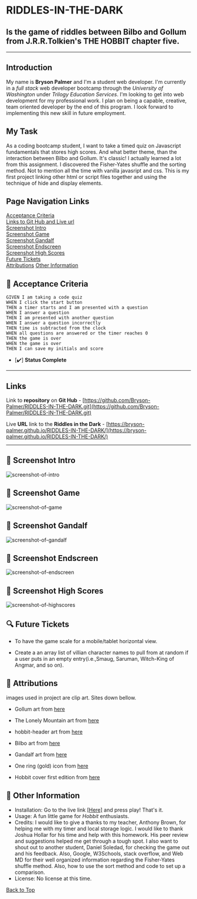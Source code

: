 ## <a id="back-to-top" > </a>
# RIDDLES-IN-THE-DARK
## Is the game of riddles between Bilbo and Gollum from J.R.R.Tolkien's **THE HOBBIT** chapter five.
__________________________
## Introduction
My name is **Bryson Palmer** and I'm a student web developer. I'm currently in a *full stack* web developer bootcamp through the *University of Washington* under *Trilogy Education Services*. I'm looking to get into web development for my professional work. I plan on being a capable, creative, team oriented developer by the end of this program. I look forward to implementing this new skill in future employment.

## My Task
As a coding bootcamp student, I want to take a timed quiz on Javascript fundamentals that stores high scores. And what better theme, than the interaction between Bilbo and Gollum. It's classic! I actually learned a lot from this assignment. I discovered the Fisher-Yates shuffle and the sorting method. Not to mention all the time with vanilla javasript and css. This is my first project linking other html or script files together and using the technique of hide and display elements.  

## Page Navigation Links
[Acceptance Criteria](#acceptance-criteria) </br>
[Links to Git Hub and Live url](#links) </br>
[Screenshot Intro](#screenshot-of-intro) </br>
[Screenshot Game](#screenshot-of-game) </br>
[Screenshot Gandalf](#screenshot-of-gandalf) </br>
[Screenshot Endscreen](#screenshot-of-endscreen) </br>
[Screenshot High Scores](#screenshot-of-highscores) </br>
[Future Tickets](#future-tickets) </br>
[Attributions](#attributions) </b>
[Other Information](#other-information) </br>

## <a id="acceptance-criteria"></a> 💼 Acceptance Criteria
```
GIVEN I am taking a code quiz
WHEN I click the start button
THEN a timer starts and I am presented with a question
WHEN I answer a question
THEN I am presented with another question
WHEN I answer a question incorrectly
THEN time is subtracted from the clock
WHEN all questions are answered or the timer reaches 0
THEN the game is over
WHEN the game is over
THEN I can save my initials and score
```
- [✔️] **Status Complete**

__________________________

## <a id="links"></a> Links
Link to **repository** on **Git Hub** - [https://github.com/Bryson-Palmer/RIDDLES-IN-THE-DARK.git](https://github.com/Bryson-Palmer/RIDDLES-IN-THE-DARK.git)

Live **URL** link to the **Riddles in the Dark** - [https://bryson-palmer.github.io/RIDDLES-IN-THE-DARK/](https://bryson-palmer.github.io/RIDDLES-IN-THE-DARK/)
</br>
__________________________

## 📸 <a id="screenshot-of-intro"></a> Screenshot Intro

![screenshot-of-intro](assets/images/1Screenshot-Intro.png)

## 📸 <a id="screenshot-of-game"></a> Screenshot Game

![screenshot-of-game](assets/images/2Screenshot-game.png)

## 📸 <a id="screenshot-of-gandalf"></a> Screenshot Gandalf

![screenshot-of-gandalf](assets/images/3Screenshot-gandalf.png)

## 📸 <a id="screenshot-of-endscreen"></a> Screenshot Endscreen

![screenshot-of-endscreen](assets/images/4Screenshot-endScreen.png)

## 📸 <a id="screenshot-of-highscores"></a> Screenshot High Scores

![screenshot-of-highscores](assets/images/5Screenshot-highScores.png)

## <a id="future-tickets"></a> 🔍 Future Tickets
* To have the game scale for a mobile/tablet horizontal view.

* Create a an array list of villian character names to pull from at random if a user puts in an empty entry(i.e.,Smaug, Saruman, Witch-King of Angmar, and so on). 

## <a id="attributions"></a> 📸 Attributions
images used in project are clip art. Sites down bellow.

* Gollum art from <a href="https://www.jing.fm/iclip/TTwiiJ_gollum-hobbit-clipart/">here</a>
        
* The Lonely Mountain art from <a href="https://www.jing.fm/iclip/TTwoiR_the-hobbit-smaug-kids-t-shirt-smaug-and/">here</a>
        
* hobbit-header art from <a href="https://icon-library.com/icon/hobbit-icon-19.html">here</a>
        
* Bilbo art from <a href="https://favpng.com/png_view/bilbo-baggins-brave-frontier-bilbo-baggins-the-hobbit-fan-art-clip-art-png/UhHWQrMz">here</a>
        
* Gandalf art from <a href="https://clipartlook.com/img-237482.html">here</a>

* One ring (gold) icon from <a href="https://icons8.com/icon/33125/one-ring">here</a>
        
* Hobbit cover first edition from <a href="https://www.tolkienroad.com/wp-content/uploads/2019/06/hobbit-cover-first-edition.jpg">here</a>

## <a id="other-information"></a> 📡 Other Information
* Installation: Go to the live link <a href="https://bryson-palmer.github.io/RIDDLES-IN-THE-DARK/">[Here]</a> and press play! That's it.
* Usage: A fun little game for *Hobbit* enthusiasts.
* Credits: I would like to give a thanks to my teacher, Anthony Brown, for helping me with my timer and local storage logic. I would like to thank Joshua Hollar for his time and help with this homework. His peer review and suggestions helped me get through a tough spot. I also want to shout out to another student, Daniel Soledad, for checking the game out and his feedback. Also, Google, W3Schools, stack overflow, and Web MD for their well organized information regarding the Fisher-Yates shuffle method. Also, how to use the sort method and code to set up a comparison.
* License: No license at this time.

[Back to Top](#back-to-top) </br>